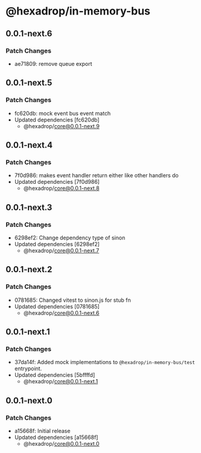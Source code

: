 # @hexadrop/in-memory-bus

## 0.0.1-next.6

### Patch Changes

-   ae71809: remove queue export

## 0.0.1-next.5

### Patch Changes

-   fc620db: mock event bus event match
-   Updated dependencies [fc620db]
    -   @hexadrop/core@0.0.1-next.9

## 0.0.1-next.4

### Patch Changes

-   7f0d986: makes event handler return either like other handlers do
-   Updated dependencies [7f0d986]
    -   @hexadrop/core@0.0.1-next.8

## 0.0.1-next.3

### Patch Changes

-   6298ef2: Change dependency type of sinon
-   Updated dependencies [6298ef2]
    -   @hexadrop/core@0.0.1-next.7

## 0.0.1-next.2

### Patch Changes

-   0781685: Changed vitest to sinon.js for stub fn
-   Updated dependencies [0781685]
    -   @hexadrop/core@0.0.1-next.6

## 0.0.1-next.1

### Patch Changes

-   37da14f: Added mock implementations to `@hexadrop/in-memory-bus/test` entrypoint.
-   Updated dependencies [5bffffd]
    -   @hexadrop/core@0.0.1-next.1

## 0.0.1-next.0

### Patch Changes

-   a15668f: Initial release
-   Updated dependencies [a15668f]
    -   @hexadrop/core@0.0.1-next.0
